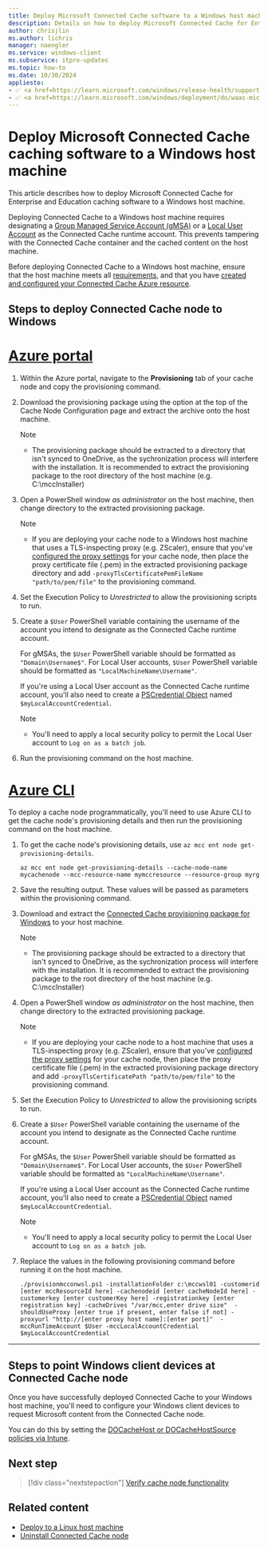 ```yaml
---
title: Deploy Microsoft Connected Cache software to a Windows host machine
description: Details on how to deploy Microsoft Connected Cache for Enterprise and Education cache software to a Windows host machine.
author: chrisjlin
ms.author: lichris
manager: naengler
ms.service: windows-client
ms.subservice: itpro-updates
ms.topic: how-to
ms.date: 10/30/2024
appliesto: 
- ✅ <a href=https://learn.microsoft.com/windows/release-health/supported-versions-windows-client target=_blank>Windows 11</a>
- ✅ <a href=https://learn.microsoft.com/windows/deployment/do/waas-microsoft-connected-cache target=_blank>Microsoft Connected Cache for Enterprise and Education</a>	
---
```


# Deploy Microsoft Connected Cache caching software to a Windows host machine

This article describes how to deploy Microsoft Connected Cache for Enterprise and Education caching software to a Windows host machine.

Deploying Connected Cache to a Windows host machine requires designating a [Group Managed Service Account (gMSA)](/windows-server/security/group-managed-service-accounts/getting-started-with-group-managed-service-accounts) or a [Local User Account](https://support.microsoft.com/windows/create-a-local-user-or-administrator-account-in-windows-20de74e0-ac7f-3502-a866-32915af2a34d) as the Connected Cache runtime account. This prevents tampering with the Connected Cache container and the cached content on the host machine.

Before deploying Connected Cache to a Windows host machine, ensure that the host machine meets all [requirements](mcc-ent-prerequisites.md), and that you have [created and configured your Connected Cache Azure resource](mcc-ent-create-resource-and-cache.md).

## Steps to deploy Connected Cache node to Windows

# [Azure portal](#tab/portal)

1. Within the Azure portal, navigate to the **Provisioning** tab of your cache node and copy the provisioning command.
1. Download the provisioning package using the option at the top of the Cache Node Configuration page and extract the archive onto the host machine.

   >[!Note]
   >* The provisioning package should be extracted to a directory that isn't synced to OneDrive, as the sychronization process will interfere with the installation. It is recommended to extract the provisioning package to the root directory of the host machine (e.g. C:\mccInstaller)

1. Open a PowerShell window *as administrator* on the host machine, then change directory to the extracted provisioning package.

   >[!Note]
   >* If you are deploying your cache node to a Windows host machine that uses a TLS-inspecting proxy (e.g. ZScaler), ensure that you've [configured the proxy settings](mcc-ent-create-resource-and-cache.md#proxy-settings) for your cache node, then place the proxy certificate file (.pem) in the extracted provisioning package directory and add `-proxyTlsCertificatePemFileName "path/to/pem/file"` to the provisioning command.

1. Set the Execution Policy to *Unrestricted* to allow the provisioning scripts to run.
1. Create a `$User` PowerShell variable containing the username of the account you intend to designate as the Connected Cache runtime account.

    For gMSAs, the `$User` PowerShell variable should be formatted as `"Domain\Username$"`. For Local User accounts, `$User` PowerShell variable should be formatted as `"LocalMachineName\Username"`.

   If you're using a Local User account as the Connected Cache runtime account, you'll also need to create a [PSCredential Object](/dotnet/api/system.management.automation.pscredential) named `$myLocalAccountCredential`.

   >[!Note]
   >* You'll need to apply a local security policy to permit the Local User account to `Log on as a batch job`.

1. Run the provisioning command on the host machine.

# [Azure CLI](#tab/cli)

To deploy a cache node programmatically, you'll need to use Azure CLI to get the cache node's provisioning details and then run the provisioning command on the host machine.

1. To get the cache node's provisioning details, use `az mcc ent node get-provisioning-details`.

   ```azurecli-interactive
   az mcc ent node get-provisioning-details --cache-node-name mycachenode --mcc-resource-name mymccresource --resource-group myrg
   ```

1. Save the resulting output. These values will be passed as parameters within the provisioning command.
1. Download and extract the [Connected Cache provisioning package for Windows](https://aka.ms/MCC-Ent-InstallScript-WSL) to your host machine.

   >[!Note]
   >* The provisioning package should be extracted to a directory that isn't synced to OneDrive, as the sychronization process will interfere with the installation. It is recommended to extract the provisioning package to the root directory of the host machine (e.g. C:\mccInstaller)

1. Open a PowerShell window *as administrator* on the host machine, then change directory to the extracted provisioning package.

   >[!Note]
   >* If you are deploying your cache node to a host machine that uses a TLS-inspecting proxy (e.g. ZScaler), ensure that you've [configured the proxy settings](mcc-ent-create-resource-and-cache.md#proxy-settings) for your cache node, then place the proxy certificate file (.pem) in the extracted provisioning package directory and add `-proxyTlsCertificatePath "path/to/pem/file"` to the provisioning command.

1. Set the Execution Policy to *Unrestricted* to allow the provisioning scripts to run.
1. Create a `$User` PowerShell variable containing the username of the account you intend to designate as the Connected Cache runtime account.

    For gMSAs, the `$User` PowerShell variable should be formatted as `"Domain\Username$"`. For Local User accounts, the `$User` PowerShell variable should be formatted as `"LocalMachineName\Username"`.

   If you're using a Local User account as the Connected Cache runtime account, you'll also need to create a [PSCredential Object](/dotnet/api/system.management.automation.pscredential) named `$myLocalAccountCredential`.

   >[!Note]
   >* You'll need to apply a local security policy to permit the Local User account to `Log on as a batch job`.

1. Replace the values in the following provisioning command before running it on the host machine.

   ```powershell-interactive
   ./provisionmcconwsl.ps1 -installationFolder c:\mccwsl01 -customerid [enter mccResourceId here] -cachenodeid [enter cacheNodeId here] -customerkey [enter customerKey here] -registrationkey [enter registration key] -cacheDrives "/var/mcc,enter drive size"  -shouldUseProxy [enter true if present, enter false if not] -proxyurl "http://[enter proxy host name]:[enter port]"  -mccRunTimeAccount $User -mccLocalAccountCredential $myLocalAccountCredential
   ```

---

## Steps to point Windows client devices at Connected Cache node

Once you have successfully deployed Connected Cache to your Windows host machine, you'll need to configure your Windows client devices to request Microsoft content from the Connected Cache node.

You can do this by setting the [DOCacheHost or DOCacheHostSource policies via Intune](./waas-delivery-optimization-reference.md#cache-server-hostname).

## Next step

> [!div class="nextstepaction"]
> [Verify cache node functionality](mcc-ent-verify-cache-node.md)

## Related content

- [Deploy to a Linux host machine](mcc-ent-deploy-to-linux.md)
- [Uninstall Connected Cache node](mcc-ent-uninstall-cache-node.md)
